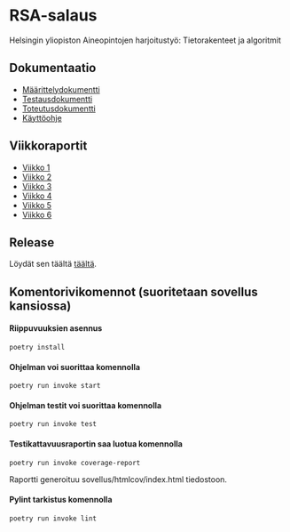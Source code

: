 # RSA-salaus

Helsingin yliopiston Aineopintojen harjoitustyö: Tietorakenteet ja algoritmit

## Dokumentaatio

- [Määrittelydokumentti](https://github.com/ItsTuukka/RSA-salaus_tiralabra/blob/master/dokumentaatio/maarittelydukumentti.md)
- [Testausdokumentti](https://github.com/ItsTuukka/RSA-salaus_tiralabra/blob/master/dokumentaatio/testausdokumentti.md)
- [Toteutusdokumentti](https://github.com/ItsTuukka/RSA-salaus_tiralabra/blob/master/dokumentaatio/toteutusdokumentti.md)
- [Käyttöohje](https://github.com/ItsTuukka/RSA-salaus_tiralabra/blob/master/dokumentaatio/kayttoohje.md)

## Viikkoraportit

- [Viikko 1](https://github.com/ItsTuukka/RSA-salaus_tiralabra/blob/master/dokumentaatio/viikkoraportti1.md)
- [Viikko 2](https://github.com/ItsTuukka/RSA-salaus_tiralabra/blob/master/dokumentaatio/viikkoraportti2.md)
- [Viikko 3](https://github.com/ItsTuukka/RSA-salaus_tiralabra/blob/master/dokumentaatio/viikkoraportti3.md)
- [Viikko 4](https://github.com/ItsTuukka/RSA-salaus_tiralabra/blob/master/dokumentaatio/viikkoraportti4.md)
- [Viikko 5](https://github.com/ItsTuukka/RSA-salaus_tiralabra/blob/master/dokumentaatio/viikkoraportti5.md)
- [Viikko 6](https://github.com/ItsTuukka/RSA-salaus_tiralabra/blob/master/dokumentaatio/viikkoraportti6.md)

## Release

Löydät sen täältä [täältä](https://github.com/ItsTuukka/RSA-salaus_tiralabra/releases/tag/v.1.0).

## Komentorivikomennot (suoritetaan sovellus kansiossa)

#### Riippuvuuksien asennus

```
poetry install
```

#### Ohjelman voi suorittaa komennolla 

```
poetry run invoke start
```

#### Ohjelman testit voi suorittaa komennolla

```
poetry run invoke test
```

#### Testikattavuusraportin saa luotua komennolla

```
poetry run invoke coverage-report
```

Raportti generoituu sovellus/htmlcov/index.html tiedostoon.

#### Pylint tarkistus komennolla

```
poetry run invoke lint
```
